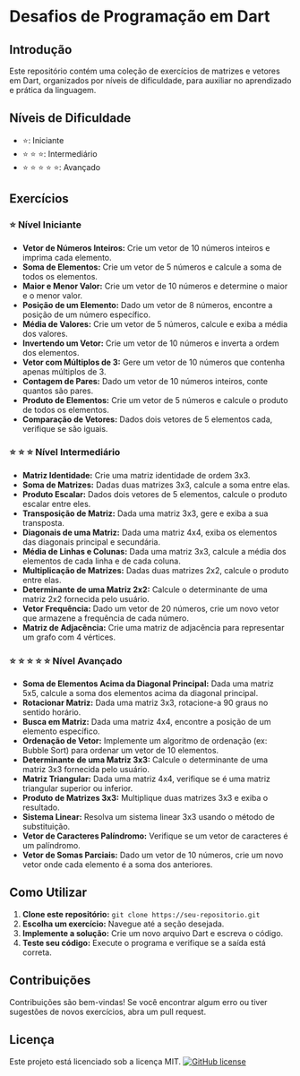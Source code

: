# Desafios de Programação em Dart 

## Introdução

Este repositório contém uma coleção de exercícios de matrizes e vetores em Dart, organizados por níveis de dificuldade, para auxiliar no aprendizado e prática da linguagem.

## Níveis de Dificuldade

* ⭐: Iniciante
* ⭐ ⭐ ⭐: Intermediário
* ⭐ ⭐ ⭐ ⭐ ⭐: Avançado

## Exercícios

### ⭐ Nível Iniciante
* **Vetor de Números Inteiros:** Crie um vetor de 10 números inteiros e imprima cada elemento.
* **Soma de Elementos:** Crie um vetor de 5 números e calcule a soma de todos os elementos.
* **Maior e Menor Valor:** Crie um vetor de 10 números e determine o maior e o menor valor.
* **Posição de um Elemento:** Dado um vetor de 8 números, encontre a posição de um número específico.
* **Média de Valores:** Crie um vetor de 5 números, calcule e exiba a média dos valores.
* **Invertendo um Vetor:** Crie um vetor de 10 números e inverta a ordem dos elementos.
* **Vetor com Múltiplos de 3:** Gere um vetor de 10 números que contenha apenas múltiplos de 3.
* **Contagem de Pares:** Dado um vetor de 10 números inteiros, conte quantos são pares.
* **Produto de Elementos:** Crie um vetor de 5 números e calcule o produto de todos os elementos.
* **Comparação de Vetores:** Dados dois vetores de 5 elementos cada, verifique se são iguais.

### ⭐ ⭐ ⭐ Nível Intermediário
* **Matriz Identidade:** Crie uma matriz identidade de ordem 3x3.
* **Soma de Matrizes:** Dadas duas matrizes 3x3, calcule a soma entre elas.
* **Produto Escalar:** Dados dois vetores de 5 elementos, calcule o produto escalar entre eles.
* **Transposição de Matriz:** Dada uma matriz 3x3, gere e exiba a sua transposta.
* **Diagonais de uma Matriz:** Dada uma matriz 4x4, exiba os elementos das diagonais principal e secundária.
* **Média de Linhas e Colunas:** Dada uma matriz 3x3, calcule a média dos elementos de cada linha e de cada coluna.
* **Multiplicação de Matrizes:** Dadas duas matrizes 2x2, calcule o produto entre elas.
* **Determinante de uma Matriz 2x2:** Calcule o determinante de uma matriz 2x2 fornecida pelo usuário.
* **Vetor Frequência:** Dado um vetor de 20 números, crie um novo vetor que armazene a frequência de cada número.
* **Matriz de Adjacência:** Crie uma matriz de adjacência para representar um grafo com 4 vértices.

### ⭐ ⭐ ⭐ ⭐ ⭐ Nível Avançado
* **Soma de Elementos Acima da Diagonal Principal:** Dada uma matriz 5x5, calcule a soma dos elementos acima da diagonal principal.
* **Rotacionar Matriz:** Dada uma matriz 3x3, rotacione-a 90 graus no sentido horário.
* **Busca em Matriz:** Dada uma matriz 4x4, encontre a posição de um elemento específico.
* **Ordenação de Vetor:** Implemente um algoritmo de ordenação (ex: Bubble Sort) para ordenar um vetor de 10 elementos.
* **Determinante de uma Matriz 3x3:** Calcule o determinante de uma matriz 3x3 fornecida pelo usuário.
* **Matriz Triangular:** Dada uma matriz 4x4, verifique se é uma matriz triangular superior ou inferior.
* **Produto de Matrizes 3x3:** Multiplique duas matrizes 3x3 e exiba o resultado.
* **Sistema Linear:** Resolva um sistema linear 3x3 usando o método de substituição.
* **Vetor de Caracteres Palíndromo:** Verifique se um vetor de caracteres é um palíndromo.
* **Vetor de Somas Parciais:** Dado um vetor de 10 números, crie um novo vetor onde cada elemento é a soma dos anteriores.

## Como Utilizar

1. **Clone este repositório:** `git clone https://seu-repositorio.git`
2. **Escolha um exercício:** Navegue até a seção desejada.
3. **Implemente a solução:** Crie um novo arquivo Dart e escreva o código.
4. **Teste seu código:** Execute o programa e verifique se a saída está correta.

## Contribuições

Contribuições são bem-vindas! Se você encontrar algum erro ou tiver sugestões de novos exercícios, abra um pull request.

## Licença

Este projeto está licenciado sob a licença MIT.
[![GitHub license](https://img.shields.io/badge/license-MIT-blue.svg)](https://opensource.org/licenses/MIT)